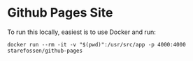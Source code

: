 # Github Pages Site

To run this locally, easiest is to use Docker and run:

```
docker run --rm -it -v "$(pwd)":/usr/src/app -p 4000:4000 starefossen/github-pages
```
